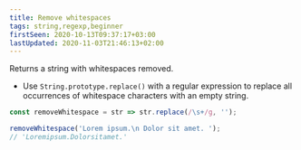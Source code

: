 ```yaml
---
title: Remove whitespaces
tags: string,regexp,beginner
firstSeen: 2020-10-13T09:37:17+03:00
lastUpdated: 2020-11-03T21:46:13+02:00
---
```


Returns a string with whitespaces removed.

- Use `String.prototype.replace()` with a regular expression to replace all occurrences of whitespace characters with an empty string.

```js
const removeWhitespace = str => str.replace(/\s+/g, '');
```

```js
removeWhitespace('Lorem ipsum.\n Dolor sit amet. ');
// 'Loremipsum.Dolorsitamet.'
```
